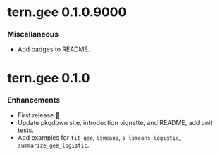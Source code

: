 # tern.gee 0.1.0.9000

### Miscellaneous

* Add badges to README.

# tern.gee 0.1.0

### Enhancements

* First release 🎉
* Update pkgdown site, introduction vignette, and README, add unit tests.
* Add examples for `fit_gee`, `lsmeans`, `s_lsmeans_logistic`, `summarize_gee_logistic`.
